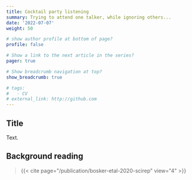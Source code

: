 ```yaml
---
title: Cocktail party listening
summary: Trying to attend one talker, while ignoring others...
date: '2022-07-07'
weight: 50

# show author profile at bottom of page?
profile: false

# Show a link to the next article in the series?
pager: true

# Show breadcrumb navigation at top?
show_breadcrumb: true

# tags:
#   - CV
# external_link: http://github.com
---
```


## Title

Text.

## Background reading

> {{< cite page="/publication/bosker-etal-2020-scirep" view="4" >}}

